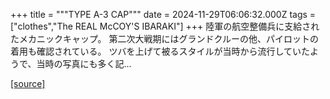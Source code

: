 +++
title = """TYPE A-3 CAP"""
date = 2024-11-29T06:06:32.000Z
tags = ["clothes","The REAL McCOY'S IBARAKI"]
+++
陸軍の航空整備兵に支給されたメカニックキャップ。 第二次大戦期にはグランドクルーの他、パイロットの着用も確認されている。 ツバを上げて被るスタイルが当時から流行していたようで、当時の写真にも多く記...

[[source]](https://the-realmccoys.ocnk.net/product/428)
